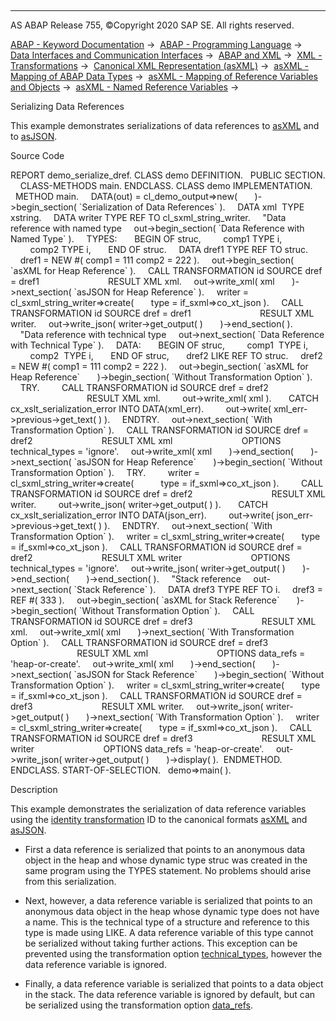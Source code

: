   

* * *

AS ABAP Release 755, ©Copyright 2020 SAP SE. All rights reserved.

[ABAP - Keyword Documentation](https://help.sap.com/doc/abapdocu_755_index_htm/7.55/en-US/abenabap.htm) →  [ABAP - Programming Language](https://help.sap.com/doc/abapdocu_755_index_htm/7.55/en-US/abenabap_reference.htm) →  [Data Interfaces and Communication Interfaces](https://help.sap.com/doc/abapdocu_755_index_htm/7.55/en-US/abenabap_data_communication.htm) →  [ABAP and XML](https://help.sap.com/doc/abapdocu_755_index_htm/7.55/en-US/abenabap_xml.htm) →  [XML - Transformations](https://help.sap.com/doc/abapdocu_755_index_htm/7.55/en-US/abenabap_xml_trafos.htm) →  [Canonical XML Representation (asXML)](https://help.sap.com/doc/abapdocu_755_index_htm/7.55/en-US/abenabap_xslt_asxml.htm) →  [asXML - Mapping of ABAP Data Types](https://help.sap.com/doc/abapdocu_755_index_htm/7.55/en-US/abenabap_xslt_asxml_named.htm) →  [asXML - Mapping of Reference Variables and Objects](https://help.sap.com/doc/abapdocu_755_index_htm/7.55/en-US/abenabap_xslt_asxml_references.htm) →  [asXML - Named Reference Variables](https://help.sap.com/doc/abapdocu_755_index_htm/7.55/en-US/abenasxml_reference_variable.htm) → 

Serializing Data References

This example demonstrates serializations of data references to [asXML](https://help.sap.com/doc/abapdocu_755_index_htm/7.55/en-US/abenasxml_glosry.htm "Glossary Entry") and to [asJSON](https://help.sap.com/doc/abapdocu_755_index_htm/7.55/en-US/abenasjson_glosry.htm "Glossary Entry").

Source Code

REPORT demo\_serialize\_dref.
CLASS demo DEFINITION.
  PUBLIC SECTION.
    CLASS-METHODS main.
ENDCLASS.
CLASS demo IMPLEMENTATION.
  METHOD main.
    DATA(out) = cl\_demo\_output=>new(
      )->begin\_section( \`Serialization of Data References\` ).
    DATA xml  TYPE xstring.
    DATA writer TYPE REF TO cl\_sxml\_string\_writer.
    "Data reference with named type
    out->begin\_section( \`Data Reference with Named Type\` ).
    TYPES:
      BEGIN OF struc,
        comp1 TYPE i,
        comp2 TYPE i,
      END OF struc.
    DATA dref1 TYPE REF TO struc.
    dref1 = NEW #( comp1 = 111 comp2 = 222 ).
    out->begin\_section( \`asXML for Heap Reference\` ).
    CALL TRANSFORMATION id SOURCE dref = dref1
                           RESULT XML xml.
    out->write\_xml( xml
      )->next\_section( \`asJSON for Heap Reference\` ).
    writer = cl\_sxml\_string\_writer=>create(
      type = if\_sxml=>co\_xt\_json ).
    CALL TRANSFORMATION id SOURCE dref = dref1
                           RESULT XML writer.
    out->write\_json( writer->get\_output( )
      )->end\_section( ).
    "Data reference with technical type
    out->next\_section( \`Data Reference with Technical Type\` ).
    DATA:
      BEGIN OF struc,
        comp1  TYPE i,
        comp2  TYPE i,
      END OF struc,
      dref2 LIKE REF TO struc.
    dref2 = NEW #( comp1 = 111 comp2 = 222 ).
    out->begin\_section( \`asXML for Heap Reference\`
      )->begin\_section( \`Without Transformation Option\` ).
    TRY.
        CALL TRANSFORMATION id SOURCE dref = dref2
                               RESULT XML xml.
        out->write\_xml( xml ).
      CATCH cx\_xslt\_serialization\_error INTO DATA(xml\_err).
        out->write( xml\_err->previous->get\_text( ) ).
    ENDTRY.
    out->next\_section( \`With Transformation Option\` ).
    CALL TRANSFORMATION id SOURCE dref = dref2
                           RESULT XML xml
                           OPTIONS technical\_types = 'ignore'.
    out->write\_xml( xml
      )->end\_section(
      )->next\_section( \`asJSON for Heap Reference\`
      )->begin\_section( \`Without Transformation Option\` ).
    TRY.
        writer = cl\_sxml\_string\_writer=>create(
          type = if\_sxml=>co\_xt\_json ).
        CALL TRANSFORMATION id SOURCE dref = dref2
                               RESULT XML writer.
        out->write\_json( writer->get\_output( ) ).
      CATCH cx\_xslt\_serialization\_error INTO DATA(json\_err).
        out->write( json\_err->previous->get\_text( ) ).
    ENDTRY.
    out->next\_section( \`With Transformation Option\` ).
    writer = cl\_sxml\_string\_writer=>create(
      type = if\_sxml=>co\_xt\_json ).
    CALL TRANSFORMATION id SOURCE dref = dref2
                           RESULT XML writer
                           OPTIONS technical\_types = 'ignore'.
    out->write\_json( writer->get\_output( )
      )->end\_section(
      )->end\_section( ).
    "Stack reference
    out->next\_section( \`Stack Reference\` ).
    DATA dref3 TYPE REF TO i.
    dref3 = REF #( 333 ).
    out->begin\_section( \`asXML for Stack Reference\`
      )->begin\_section( \`Without Transformation Option\` ).
    CALL TRANSFORMATION id SOURCE dref = dref3
                           RESULT XML xml.
    out->write\_xml( xml
      )->next\_section( \`With Transformation Option\` ).
    CALL TRANSFORMATION id SOURCE dref = dref3
                           RESULT XML xml
                           OPTIONS data\_refs = 'heap-or-create'.
    out->write\_xml( xml
      )->end\_section(
      )->next\_section( \`asJSON for Stack Reference\`
      )->begin\_section( \`Without Transformation Option\` ).
    writer = cl\_sxml\_string\_writer=>create(
      type = if\_sxml=>co\_xt\_json ).
    CALL TRANSFORMATION id SOURCE dref = dref3
                           RESULT XML writer.
    out->write\_json( writer->get\_output( )
      )->next\_section( \`With Transformation Option\` ).
    writer = cl\_sxml\_string\_writer=>create(
      type = if\_sxml=>co\_xt\_json ).
    CALL TRANSFORMATION id SOURCE dref = dref3
                           RESULT XML writer
                           OPTIONS data\_refs = 'heap-or-create'.
    out->write\_json( writer->get\_output( )
      )->display( ).  ENDMETHOD.
ENDCLASS.
START-OF-SELECTION.
  demo=>main( ).

Description

This example demonstrates the serialization of data reference variables using the [identity transformation](https://help.sap.com/doc/abapdocu_755_index_htm/7.55/en-US/abenid_trafo_glosry.htm "Glossary Entry") ID to the canonical formats [asXML](https://help.sap.com/doc/abapdocu_755_index_htm/7.55/en-US/abenasxml_glosry.htm "Glossary Entry") and [asJSON](https://help.sap.com/doc/abapdocu_755_index_htm/7.55/en-US/abenasjson_glosry.htm "Glossary Entry").

-   First a data reference is serialized that points to an anonymous data object in the heap and whose dynamic type struc was created in the same program using the TYPES statement. No problems should arise from this serialization.

-   Next, however, a data reference variable is serialized that points to an anonymous data object in the heap whose dynamic type does not have a name. This is the technical type of a structure and reference to this type is made using LIKE. A data reference variable of this type cannot be serialized without taking further actions. This exception can be prevented using the transformation option [technical\_types](https://help.sap.com/doc/abapdocu_755_index_htm/7.55/en-US/abapcall_transformation_options.htm), however the data reference variable is ignored.

-   Finally, a data reference variable is serialized that points to a data object in the stack. The data reference variable is ignored by default, but can be serialized using the transformation option [data\_refs](https://help.sap.com/doc/abapdocu_755_index_htm/7.55/en-US/abapcall_transformation_options.htm).